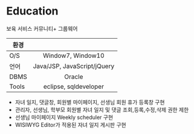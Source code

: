 # Education

보육 서비스 커뮤니티+ 그룹웨어

|환경 	 |   |
|--------| :-------------------------------: |
|O/S     | Window7, Window10 |
|언어	 | Java/JSP, JavaScript/jQuery|
|DBMS    | Oracle|
|Tools   | eclipse, sqldeveloper|

- 자녀 일지, 댓글창, 회원별 마이페이지, 선생님 회원 휴가 등록창 구현
- 관리자, 선생님, 학부모 회원별 자녀 일지 및 댓글 조회,등록,수정,삭제 권한 제한
- 선생님 마이페이지 Weekly scheduler 구현
- WISIWYG Editor가 적용된 자녀 일지 게시판 구현
